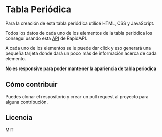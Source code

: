 # Tabla Periódica
Para la creación de esta tabla periódica utilicé HTML, CSS y JavaScript.

Todos los datos de cada uno de los elementos de la tabla periódica los conseguí usando esta [API](http://https://rapidapi.com/mukundKumar/api/periodictable "API") de  RapidAPI.

A cada uno de los elementos se le puede dar click y eso generará una pequeña tarjeta donde dará un poco más de información acerca de cada elemento.

**No es responsive para poder mantener la apariencia de tabla periodica**

## Cómo contribuir

Puedes clonar el respositorio y crear un pull request al proyecto para alguna contribución.

## Licencia

MIT
